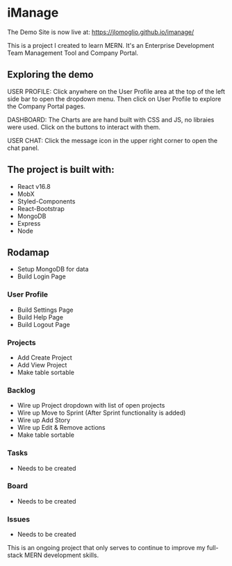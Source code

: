 # iManage 

The Demo Site is now live at: https://jlomoglio.github.io/imanage/

This is a project I created to learn MERN. It's an Enterprise Development Team Management Tool and Company Portal.

## Exploring the demo
USER PROFILE: Click anywhere on the User Profile area at the top of the left side bar to open the dropdown menu. Then click
on User Profile to explore the Company Portal pages.

DASHBOARD: The Charts are are hand built with CSS and JS, no libraies were used. Click on the buttons to interact with them.

USER CHAT: Click the message icon in the upper right corner to open the chat panel.


## The project is built with: 

* React v16.8
* MobX 
* Styled-Components
* React-Bootstrap
* MongoDB
* Express
* Node

## Rodamap

* Setup MongoDB for data 
* Build Login Page

### User Profile
* Build Settings Page
* Build Help Page
* Build Logout Page

### Projects
* Add Create Project
* Add View Project
* Make table sortable

### Backlog
* Wire up Project dropdown with list of open projects
* Wire up Move to Sprint (After Sprint functionality is added)
* Wire up Add Story
* Wire up Edit & Remove actions
* Make table sortable

### Tasks
* Needs to be created

### Board
* Needs to be created

### Issues
* Needs to be created

This is an ongoing project that only serves to continue to improve my full-stack MERN development skills.






